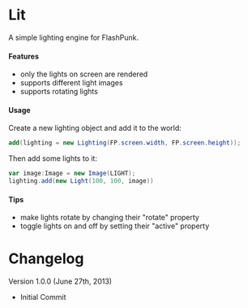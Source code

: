 # Lit
A simple lighting engine for FlashPunk. 

#### Features
* only the lights on screen are rendered
* supports different light images
* supports rotating lights

#### Usage
Create a new lighting object and add it to the world:
```ActionScript
add(lighting = new Lighting(FP.screen.width, FP.screen.height));
```

Then add some lights to it:
```ActionScript
var image:Image = new Image(LIGHT);
lighting.add(new Light(100, 100, image))
```

#### Tips
* make lights rotate by changing their "rotate" property
* toggle lights on and off by setting their "active" property

# Changelog
Version 1.0.0 (June 27th, 2013) 
* Initial Commit
